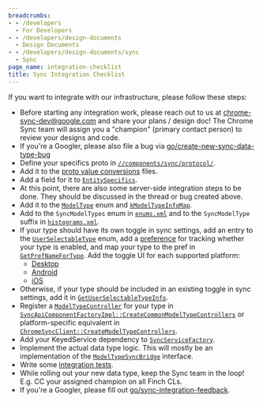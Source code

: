 ```yaml
---
breadcrumbs:
- - /developers
  - For Developers
- - /developers/design-documents
  - Design Documents
- - /developers/design-documents/sync
  - Sync
page_name: integration-checklist
title: Sync Integration Checklist
---
```


If you want to integrate with our infrastructure, please follow these steps:
*   Before starting any integration work, please reach out to us at
    chrome-sync-dev@google.com and share your plans / design doc! The Chrome
    Sync team will assign you a "champion" (primary contact person) to review
    your designs and code.
*   If you're a Googler, please also file a bug via
    [go/create-new-sync-data-type-bug][create-new-sync-data-type-bug]
*   Define your specifics proto in [`//components/sync/protocol/`][protocol].
*   Add it to the [proto value conversions][conversions] files.
*   Add a field for it to [`EntitySpecifics`][EntitySpecifics].
*   At this point, there are also some server-side integration steps to be done.
    They should be discussed in the thread or bug created above.
*   Add it to the [`ModelType`][ModelType] enum and
    [`kModelTypeInfoMap`][info_map].
*   Add to the `SyncModelTypes` enum in [`enums.xml`][enums] and to the
    `SyncModelType` suffix in [`histograms.xml`][histograms].
*   If your type should have its own toggle in sync settings, add an entry to
    the [`UserSelectableType`][UserSelectableType] enum, add a
    [preference][pref_names] for tracking whether your type is enabled, and
    map your type to the pref in [`GetPrefNameForType`][GetPrefName]. Add the
    toggle UI for each supported platform:
    * [Desktop][toggles_desktop]
    * [Android][toggles_android]
    * [iOS][toggles_ios]
*   Otherwise, if your type should be included in an existing toggle in sync
    settings, add it in
    [`GetUserSelectableTypeInfo`][GetUserSelectableTypeInfo].
*   Register a [`ModelTypeController`][ModelTypeController] for your type in
    [`SyncApiComponentFactoryImpl::CreateCommonModelTypeControllers`][CreateCommonModelTypeControllers]
    or platform-specific equivalent in
    [`ChromeSyncClient::CreateModelTypeControllers`][CreateModelTypeControllers].
*   Add your KeyedService dependency to
    [`SyncServiceFactory`][SyncServiceFactory].
*   Implement the actual data type logic. This will mostly be an implementation
    of the [`ModelTypeSyncBridge`][Bridge] interface.
*   Write some [integration tests](../model-api/#automated-testing).
*   While rolling out your new data type, keep the Sync team in the loop! E.g.
    CC your assigned champion on all Finch CLs.
*   If you're a Googler, please fill out [go/sync-integration-feedback][sync-integration-feedback].

[create-new-sync-data-type-bug]: http://go/create-new-sync-data-type-bug
[protocol]: https://cs.chromium.org/chromium/src/components/sync/protocol/
[ModelType]: https://cs.chromium.org/chromium/src/components/sync/base/model_type.h
[info_map]: https://cs.chromium.org/search/?q="kModelTypeInfoMap%5B%5D"+file:model_type.cc
[conversions]: https://cs.chromium.org/chromium/src/components/sync/protocol/proto_value_conversions.h
[EntitySpecifics]: https://source.chromium.org/chromium/chromium/src/+/main:components/sync/protocol/entity_specifics.proto
[ModelTypeController]: https://cs.chromium.org/chromium/src/components/sync/service/model_type_controller.h
[CreateCommonModelTypeControllers]: https://cs.chromium.org/search/?q="SyncApiComponentFactoryImpl::CreateCommonModelTypeControllers"
[CreateModelTypeControllers]: https://cs.chromium.org/search/?q="ChromeSyncClient::CreateModelTypeControllers"
[SyncServiceFactory]: https://cs.chromium.org/search/?q=:SyncServiceFactory%5C(%5C)
[Bridge]: https://source.chromium.org/search?q=%5CbModelTypeSyncBridge%5Cb
[NigoriSpecifics]: https://cs.chromium.org/chromium/src/components/sync/protocol/nigori_specifics.proto
[UserSelectableType]: https://cs.chromium.org/chromium/src/components/sync/base/user_selectable_type.h?type=cs&q="enum+class+UserSelectableType"
[pref_names]: https://cs.chromium.org/chromium/src/components/sync/base/pref_names.h
[GetPrefName]: https://cs.chromium.org/search/?q=GetPrefNameForType+file:sync_prefs.cc
[toggles_desktop]: https://source.chromium.org/chromium/chromium/src/+/main:chrome/browser/resources/settings/people_page/sync_controls.html
[toggles_android]: https://source.chromium.org/chromium/chromium/src/+/main:chrome/android/java/src/org/chromium/chrome/browser/sync/settings/ManageSyncSettings.java
[toggles_ios]: https://source.chromium.org/chromium/chromium/src/+/main:ios/chrome/browser/ui/settings/google_services/manage_sync_settings_mediator.mm
[GetUserSelectableTypeInfo]: https://cs.chromium.org/chromium/src/components/sync/base/user_selectable_type.cc?type=cs&q="UserSelectableTypeInfo+GetUserSelectableTypeInfo"+f:components/sync/base/user_selectable_type.cc
[enums]: https://source.chromium.org/chromium/chromium/src/+/main:tools/metrics/histograms/metadata/sync/enums.xml
[histograms]: https://source.chromium.org/chromium/chromium/src/+/main:tools/metrics/histograms/metadata/sync/histograms.xml
[DataTypeHistogram]: https://cs.chromium.org/chromium/src/components/sync/base/data_type_histogram.h
[sync-integration-feedback]: http://go/sync-integration-feedback
